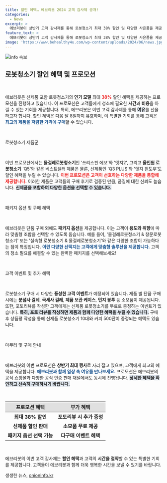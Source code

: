 ```yaml
---
title: 할인 혜택… 에브리봇 2024 고객 감사제 공개!
categories:
  - News
excerpt: >
  에브리봇이 상반기 고객 감사제를 통해 로봇청소기 최대 38% 할인 및 다양한 사은품을 제공! 베스트셀러와 신제품 모두 최저가로 만나볼 기회, 놓치지 마세요!
feature_text: >
  에브리봇이 상반기 고객 감사제를 통해 로봇청소기 최대 38% 할인 및 다양한 사은품을 제공! 베스트셀러와 신제품 모두 최저가로 만나볼 기회, 놓치지 마세요!
image: 'https://www.behealthy4u.com/wp-content/uploads/2024/06/news.jpg'
---
```


<p><img src="https://www.behealthy4u.com/wp-content/uploads/2024/06/news.jpg" alt="info 속보" /></p>

<h2 data-ke-size="size26">로봇청소기 할인 혜택 및 프로모션</h2>

<p data-ke-size="size16">&nbsp;</p>

<p>에브리봇은 신제품 포함 로봇청소기의 <b>인기 모델</b> 최대 <b><span style="color: #ee2323;">38%</span></b> 할인 혜택을 제공하는 프로모션을 진행하고 있습니다. 이 프로모션은 고객들에게 청소에 필요한 <b>시간</b>과 <b>비용</b>을 아낄 수 있는 기회를 제공합니다. 특히, 에브리봇은 이번 고객 감사제를 통해 <b><span style="background-color: #21538527;">여유</span></b>를 선물하고자 합니다. 할인 혜택은 다음 달 8일까지 유효하며, 이 특별한 기회를 통해 고객은 <b><span style="color: #1a5490;">최고의 제품을 저렴한 가격에 구매</span></b>할 수 있습니다.</p>

<p data-ke-size="size16">&nbsp;</p>

<p>로봇청소기 제품군</p>

<p data-ke-size="size16">&nbsp;</p>

<p>이번 프로모션에서는 <b>물걸레로봇청소기</b>인 '쓰리스핀 에보'와 '엣지2', 그리고 <b>올인원 로봇청소기</b> 'Q5'와 같은 베스트셀러 제품은 물론, 신제품인 'Q3 PLUS'와 '엣지 윈도우'도 할인 혜택을 누릴 수 있습니다. <b><span style="color: #ee2323;">이번 프로모션은 고객이 선호하는 다양한 제품을 통합해 제공합니다.</span></b> 이러한 제품은 고객들의 구매 후기로 검증된 만큼, 품질에 대한 신뢰도 높습니다. <b><span style="background-color: #21538527;">신제품을 포함하여 다양한 옵션을 선택할 수 있습니다.</span></b> </p>

<p data-ke-size="size16">&nbsp;</p>

<p>패키지 옵션 및 구매 혜택</p>

<p data-ke-size="size16">&nbsp;</p>

<p>에브리봇은 단품 구매 외에도 <b>패키지 옵션</b>을 제공합니다. 이는 고객이 <b>용도와 취향</b>에 따라 맞춤형 조합을 선택할 수 있도록 돕습니다. 예를 들어, '물걸레로봇청소기 &amp; 창문로봇청소기' 또는 '실속형 로봇청소기 &amp; 물걸레로봇청소기'와 같은 다양한 조합이 가능하다는 점이 특징입니다. <b><span style="color: #1a5490;">이런 다양한 선택지는 고객에게 맞춤형 솔루션을 제공합니다.</span></b> 고객의 청소 필요를 해결할 수 있는 완벽한 패키지를 선택해보세요!</p>

<p data-ke-size="size16">&nbsp;</p>

<p>고객 이벤트 및 추가 혜택</p>

<p data-ke-size="size16">&nbsp;</p>

<p>로봇청소기 구매 시 다양한 <b>풍성한 고객 이벤트</b>가 예정되어 있습니다. 제품 별 단품 구매 시에는 <b>분섬사 걸레</b>, <b>극세사 걸레</b>, <b>제품 보관 케이스</b>, <b>먼지 봉투</b> 등 소모품이 제공됩니다. 또한, 포토리뷰를 작성한 고객에게는 신제품 로봇청소기를 무료로 증정하는 이벤트가 있습니다. <b><span style="background-color: #21538527;">특히, 포토 리뷰를 작성하면 제품과 함께 다양한 혜택을 누릴 수 있습니다.</span></b> 구매 후 상품평 작성을 통해 신제품 로봇청소기 10대와 커피 500잔이 증정되는 혜택도 있습니다.</p>

<p data-ke-size="size16">&nbsp;</p>

<p>마무리 및 구매 안내</p>

<p data-ke-size="size16">&nbsp;</p>

<p>에브리봇의 이번 프로모션은 <b>상반기 최대 행사</b>로 자리 잡고 있으며, 고객에게 최고의 혜택을 제공합니다. <b><span style="color: #1a5490;">에브리봇과 함께 일상 속 여유를 만나보세요.</span></b> 프로모션은 에브리봇의 공식 쇼핑몰과 다양한 공식 인증 판매 채널에서도 동시에 진행됩니다. <b><span style="background-color: #21538527;">상세한 혜택을 확인하고 신속히 구매하시기 바랍니다.</span></b> </p>

<p data-ke-size="size16">&nbsp;</p>

<table style="width: 100%; border-collapse: collapse;">
    <thead>
        <tr>
            <th style="width: 50%; text-align: center; background-color: #e0e0e0;"><b>프로모션 혜택</b></th>
            <th style="width: 50%; text-align: center; background-color: #e0e0e0;"><b>부가 혜택</b></th>
        </tr>
    </thead>
    <tbody>
        <tr>
            <td style="text-align: center; height: 17px;"><b>최대 38% 할인</b></td>
            <td style="text-align: center; height: 17px;"><b>포토리뷰 시 추가 증정</b></td>
        </tr>
        <tr>
            <td style="text-align: center; height: 17px;"><b>신제품 할인 판매</b></td>
            <td style="text-align: center; height: 17px;"><b>소모품 무료 제공</b></td>
        </tr>
        <tr>
            <td style="text-align: center; height: 17px;"><b>패키지 옵션 선택 가능</b></td>
            <td style="text-align: center; height: 17px;"><b>다구매 이벤트 혜택</b></td>
        </tr>
    </tbody>
</table>

<p data-ke-size="size16">&nbsp;</p>

<p>에브리봇의 이번 고객 감사제는 <b>할인 혜택</b>과 고객의 <b>시간을 절약</b>할 수 있는 특별한 기회를 제공합니다. 고객들이 에브리봇과 함께 더욱 행복한 시간을 보낼 수 있기를 바랍니다.</p>
생생한 뉴스, <a href="https://onioninfo.kr" rel="dofollow">onioninfo.kr</a>


